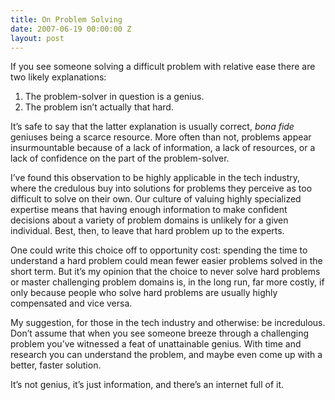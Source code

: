```yaml
---
title: On Problem Solving
date: 2007-06-19 00:00:00 Z
layout: post
---
```





If you see someone solving a difficult problem with relative ease there are two likely explanations:

1.  The problem-solver in question is a genius.
2.  The problem isn’t actually that hard.

It’s safe to say that the latter explanation is usually correct, *bona fide* geniuses being a scarce resource. More often than not, problems appear insurmountable because of a lack of information, a lack of resources, or a lack of confidence on the part of the problem-solver.

I’ve found this observation to be highly applicable in the tech industry, where the credulous buy into solutions for problems they perceive as too difficult to solve on their own. Our culture of valuing highly specialized expertise means that having enough information to make confident decisions about a variety of problem domains is unlikely for a given individual. Best, then, to leave that hard problem up to the experts.

One could write this choice off to opportunity cost: spending the time to understand a hard problem could mean fewer easier problems solved in the short term. But it’s my opinion that the choice to never solve hard problems or master challenging problem domains is, in the long run, far more costly, if only because people who solve hard problems are usually highly compensated and vice versa.

My suggestion, for those in the tech industry and otherwise: be incredulous. Don’t assume that when you see someone breeze through a challenging problem you’ve witnessed a feat of unattainable genius. With time and research you can understand the problem, and maybe even come up with a better, faster solution.

It’s not genius, it’s just information, and there’s an internet full of it.
